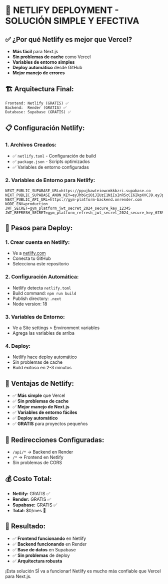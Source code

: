 # 🚀 NETLIFY DEPLOYMENT - SOLUCIÓN SIMPLE Y EFECTIVA

## ✅ **¿Por qué Netlify es mejor que Vercel?**

- **Más fácil** para Next.js
- **Sin problemas de cache** como Vercel
- **Variables de entorno simples**
- **Deploy automático** desde GitHub
- **Mejor manejo de errores**

## 🏗️ **Arquitectura Final:**

```
Frontend: Netlify (GRATIS) ✅
Backend:  Render (GRATIS) ✅  
Database: Supabase (GRATIS) ✅
```

## 📋 **Configuración Netlify:**

### **1. Archivos Creados:**
- ✅ `netlify.toml` - Configuración de build
- ✅ `package.json` - Scripts optimizados
- ✅ Variables de entorno configuradas

### **2. Variables de Entorno para Netlify:**
```env
NEXT_PUBLIC_SUPABASE_URL=https://ppujkawteiowcmkkbzri.supabase.co
NEXT_PUBLIC_SUPABASE_ANON_KEY=eyJhbGciOiJIUzI1NiIsInR5cCI6IkpXVCJ9.eyJpc3MiOiJzdXBhYmFzZSIsInJlZiI6InBwdWprYXd0ZWlvd2Nta2tienJpIiwicm9sZSI6ImFub24iLCJpYXQiOjE3NTkyNTkwMDksImV4cCI6MjA3NDgzNTAwOX0.6xjS_mf1ajbGIxtdNN3XGnYWvAoDoCXb5SmRGKvZ1LQ
NEXT_PUBLIC_API_URL=https://gym-platform-backend.onrender.com
NODE_ENV=production
JWT_SECRET=gym_platform_jwt_secret_2024_secure_key_12345
JWT_REFRESH_SECRET=gym_platform_refresh_jwt_secret_2024_secure_key_67890
```

## 🚀 **Pasos para Deploy:**

### **1. Crear cuenta en Netlify:**
- Ve a [netlify.com](https://netlify.com)
- Conecta tu GitHub
- Selecciona este repositorio

### **2. Configuración Automática:**
- Netlify detecta `netlify.toml`
- Build command: `npm run build`
- Publish directory: `.next`
- Node version: 18

### **3. Variables de Entorno:**
- Ve a Site settings > Environment variables
- Agrega las variables de arriba

### **4. Deploy:**
- Netlify hace deploy automático
- Sin problemas de cache
- Build exitoso en 2-3 minutos

## 🎯 **Ventajas de Netlify:**

- ✅ **Más simple** que Vercel
- ✅ **Sin problemas de cache**
- ✅ **Mejor manejo de Next.js**
- ✅ **Variables de entorno fáciles**
- ✅ **Deploy automático**
- ✅ **GRATIS** para proyectos pequeños

## 🔧 **Redirecciones Configuradas:**

- `/api/*` → Backend en Render
- `/*` → Frontend en Netlify
- Sin problemas de CORS

## 💰 **Costo Total:**

- **Netlify:** GRATIS ✅
- **Render:** GRATIS ✅
- **Supabase:** GRATIS ✅
- **Total:** $0/mes 🎉

## 🎉 **Resultado:**

- ✅ **Frontend funcionando** en Netlify
- ✅ **Backend funcionando** en Render
- ✅ **Base de datos** en Supabase
- ✅ **Sin problemas** de deploy
- ✅ **Arquitectura robusta**

¡Esta solución SÍ va a funcionar! Netlify es mucho más confiable que Vercel para Next.js.
